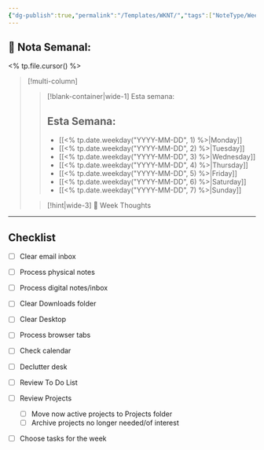 ```yaml
---
{"dg-publish":true,"permalink":"/Templates/WKNT/","tags":["NoteType/Weekly"],"created":"2023-07-31T20:59:28.704-05:00","updated":"2023-09-09T18:12:53.159-05:00"}
---
```



## 📅 Nota Semanal:
<% tp.file.cursor() %>

> [!multi-column]
> 
> > [!blank-container|wide-1] Esta semana:
> > ## Esta Semana:
> >- [[<% tp.date.weekday("YYYY-MM-DD", 1) %>\|Monday]]
> > - [[<% tp.date.weekday("YYYY-MM-DD", 2) %>\|Tuesday]]
> > - [[<% tp.date.weekday("YYYY-MM-DD", 3) %>\|Wednesday]]
> > - [[<% tp.date.weekday("YYYY-MM-DD", 4) %>\|Thursday]]
> > - [[<% tp.date.weekday("YYYY-MM-DD", 5) %>\|Friday]]
> > - [[<% tp.date.weekday("YYYY-MM-DD", 6) %>\|Saturday]]
> > - [[<% tp.date.weekday("YYYY-MM-DD", 7) %>\|Sunday]]
> 
> > [!hint|wide-3] 💭 Week Thoughts
> > 

- - - 
## Checklist

- [ ] Clear email inbox
- [ ] Process physical notes
- [ ] Process digital notes/inbox
- [ ] Clear Downloads folder
- [ ] Clear Desktop
- [ ] Process browser tabs
- [ ] Check calendar
- [ ] Declutter desk
- [ ] Review To Do List
- [ ] Review Projects
	- [ ] Move now active projects to Projects folder
	- [ ] Archive projects no longer needed/of interest
- [ ] Choose tasks for the week

